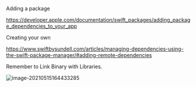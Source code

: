 Adding a package



https://developer.apple.com/documentation/swift_packages/adding_package_dependencies_to_your_app



Creating your own

https://www.swiftbysundell.com/articles/managing-dependencies-using-the-swift-package-manager/#adding-remote-dependencies



Remember to Link Binary with Libraries.

![image-20210515164433285](/Users/congle/Documents/Dev/ios-all-learnings/Images/image-20210515164433285.png)

